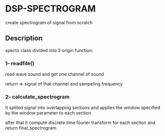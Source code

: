 # DSP-SPECTROGRAM
create spectrogram of signal from scratch

## Description
specto class divided into 3 origin function:

### 1- readfile()
read wave sound and get one channel of sound 

return =>  signal of that channel and sampeling frequency

### 2- calculate_spectrogram
It splited signal into overlapping sections and applies the window specified by the window parameter to each section

after that it compute discrete time fourier transform for each section and return final_spectrogram.
